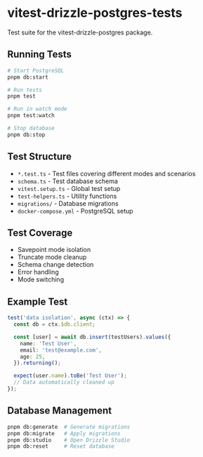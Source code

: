 # vitest-drizzle-postgres-tests

Test suite for the vitest-drizzle-postgres package.

## Running Tests

```bash
# Start PostgreSQL
pnpm db:start

# Run tests
pnpm test

# Run in watch mode
pnpm test:watch

# Stop database
pnpm db:stop
```

## Test Structure

- `*.test.ts` - Test files covering different modes and scenarios
- `schema.ts` - Test database schema
- `vitest.setup.ts` - Global test setup
- `test-helpers.ts` - Utility functions
- `migrations/` - Database migrations
- `docker-compose.yml` - PostgreSQL setup

## Test Coverage

- Savepoint mode isolation
- Truncate mode cleanup
- Schema change detection
- Error handling
- Mode switching

## Example Test

```typescript
test('data isolation', async (ctx) => {
  const db = ctx.$db.client;

  const [user] = await db.insert(testUsers).values({
    name: 'Test User',
    email: 'test@example.com',
    age: 25,
  }).returning();

  expect(user.name).toBe('Test User');
  // Data automatically cleaned up
});
```

## Database Management

```bash
pnpm db:generate  # Generate migrations
pnpm db:migrate   # Apply migrations
pnpm db:studio    # Open Drizzle Studio
pnpm db:reset     # Reset database
```
